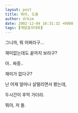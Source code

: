 ```yaml
---
layout: post
title: 뭐야, 도올
author: drkim
date: 2002-12-04 16:31:32 +0900
tags: [깨달음의대화]
---
```

그니까, 뭐 어쩌라구...
  
재미없는데도 끝까지 보라구?
  

  
아.. 짜증..
  
재미가 없다구?
  
난 어제 얼마나 살떨리면서 봤는데,
  
두시간이 후딱 가더라.
  

  

  

  
뭐야, 저 돌.